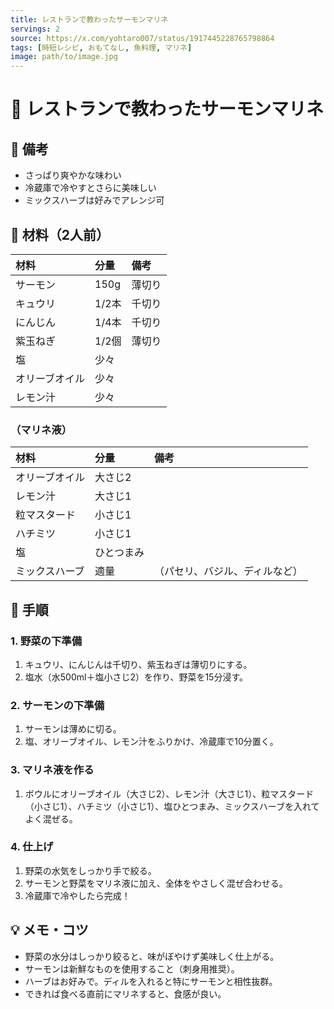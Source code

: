 ```yaml
---
title: レストランで教わったサーモンマリネ
servings: 2
source: https://x.com/yohtaro007/status/1917445228765798864
tags: [時短レシピ, おもてなし, 魚料理, マリネ]
image: path/to/image.jpg
---
```


# 🍳 レストランで教わったサーモンマリネ

## 📝 備考
- さっぱり爽やかな味わい
- 冷蔵庫で冷やすとさらに美味しい
- ミックスハーブは好みでアレンジ可

## 🛒 材料（2人前）
| 材料 | 分量 | 備考 |
|:---|:---|:---|
| サーモン | 150g | 薄切り |
| キュウリ | 1/2本 | 千切り |
| にんじん | 1/4本 | 千切り |
| 紫玉ねぎ | 1/2個 | 薄切り |
| 塩 | 少々 | |
| オリーブオイル | 少々 | |
| レモン汁 | 少々 | |

### （マリネ液）
| 材料 | 分量 | 備考 |
|:---|:---|:---|
| オリーブオイル | 大さじ2 | |
| レモン汁 | 大さじ1 | |
| 粒マスタード | 小さじ1 | |
| ハチミツ | 小さじ1 | |
| 塩 | ひとつまみ | |
| ミックスハーブ | 適量 | （パセリ、バジル、ディルなど） |

## 🥣 手順

### 1. 野菜の下準備
1. キュウリ、にんじんは千切り、紫玉ねぎは薄切りにする。
2. 塩水（水500ml＋塩小さじ2）を作り、野菜を15分浸す。

### 2. サーモンの下準備
1. サーモンは薄めに切る。
2. 塩、オリーブオイル、レモン汁をふりかけ、冷蔵庫で10分置く。

### 3. マリネ液を作る
1. ボウルにオリーブオイル（大さじ2）、レモン汁（大さじ1）、粒マスタード（小さじ1）、ハチミツ（小さじ1）、塩ひとつまみ、ミックスハーブを入れてよく混ぜる。

### 4. 仕上げ
1. 野菜の水気をしっかり手で絞る。
2. サーモンと野菜をマリネ液に加え、全体をやさしく混ぜ合わせる。
3. 冷蔵庫で冷やしたら完成！

## 💡 メモ・コツ
- 野菜の水分はしっかり絞ると、味がぼやけず美味しく仕上がる。
- サーモンは新鮮なものを使用すること（刺身用推奨）。
- ハーブはお好みで。ディルを入れると特にサーモンと相性抜群。
- できれば食べる直前にマリネすると、食感が良い。

